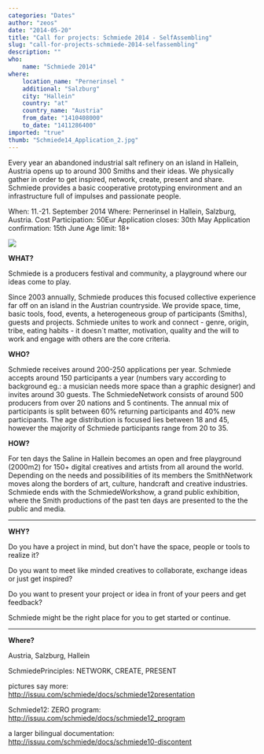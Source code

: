 ```yaml
---
categories: "Dates"
author: "zeos"
date: "2014-05-20"
title: "Call for projects: Schmiede 2014 - SelfAssembling"
slug: "call-for-projects-schmiede-2014-selfassembling"
description: ""
who: 
    name: "Schmiede 2014"
where: 
    location_name: "Pernerinsel "
    additional: "Salzburg"
    city: "Hallein"
    country: "at"
    country_name: "Austria"
    from_date: "1410408000"
    to_date: "1411286400"
imported: "true"
thumb: "Schmiede14_Application_2.jpg"
---
```



Every year an abandoned industrial salt refinery on an island in Hallein, Austria opens up to around 300 Smiths and their ideas. We physically gather in order to get inspired, network, create, present and share. Schmiede provides a basic cooperative prototyping environment and an infrastructure full of impulses and passionate people.

When:
    11.-21. September 2014
Where:
    Pernerinsel in Hallein, Salzburg, Austria. 
Cost Participation:
    50Eur
Application closes:
    30th May
Application confirmation:
    15th June
Age limit:
    18+
<!--break-->
![](Schmiede14_Application_2.jpg) 


**WHAT?**

Schmiede is a producers festival and community, a playground where our ideas come to play.

Since 2003 annually, Schmiede produces this focused collective experience far off on an island in the Austrian countryside. We provide space, time, basic tools, food, events, a heterogeneous group of participants (Smiths), guests and projects. Schmiede unites to work and connect - genre, origin, tribe, eating habits - it doesn´t matter, motivation, quality and the will to work and engage with others are the core criteria.

**WHO?**

Schmiede receives around 200-250 applications per year.  Schmiede accepts around 150 participants a year (numbers vary according to background eg.: a musician needs more space than a graphic designer) and invites around 30 guests. The SchmiedeNetwork consists of around 500 producers from over 20 nations and 5 continents. The annual mix of participants is split between 60% returning participants and 40% new participants. The age distribution is focused lies between 18 and 45, however the majority of Schmiede participants range from 20 to 35.

**HOW?**

For ten days the Saline in Hallein becomes an open and free playground (2000m2) for 150+ digital creatives and artists from all around the world. Depending on the needs and possibilities of its members the SmithNetwork moves along the borders of art, culture, handcraft and creative industries. Schmiede ends with the SchmiedeWorkshow, a grand public exhibition, where the Smith productions of the past ten days are presented to the the public and media.
____
**WHY?**

Do you have a project in mind, but don't have the space, people or tools to realize it?

Do you want to meet like minded creatives to collaborate, exchange ideas or just get inspired?

Do you want to present your project or idea in front of your peers and get feedback?

Schmiede might be the right place for you to get started or continue.
____
**Where?**

Austria, Salzburg, Hallein

SchmiedePrinciples:  NETWORK, CREATE, PRESENT

pictures say more: http://issuu.com/schmiede/docs/schmiede12presentation

Schmiede12: ZERO program: http://issuu.com/schmiede/docs/schmiede12_program

a larger bilingual documentation: http://issuu.com/schmiede/docs/schmiede10-discontent